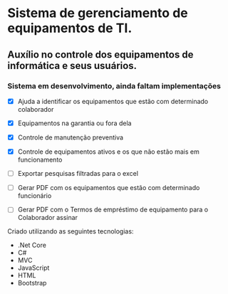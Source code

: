 # Sistema de gerenciamento de equipamentos de TI.

## Auxílio no controle dos equipamentos de informática e seus usuários.

### Sistema em desenvolvimento, ainda faltam implementações

- [x] Ajuda a identificar os equipamentos que estão com determinado colaborador
- [x] Equipamentos na garantia ou fora dela
- [x] Controle de manutenção preventiva 
- [x] Controle de equipamentos ativos e os que não estão mais em funcionamento
- [ ] Exportar pesquisas filtradas para o excel
- [ ] Gerar PDF com os equipamentos que estão com determinado funcionário
- [ ] Gerar PDF com o Termos de empréstimo de equipamento para o Colaborador assinar



Criado utilizando as seguintes tecnologias:
<ul>
  <li>.Net Core</li>
  <li>C#</li>
  <li>MVC</li>
  <li>JavaScript</li>
  <li>HTML</li>
  <li>Bootstrap</li>  
</ul>
